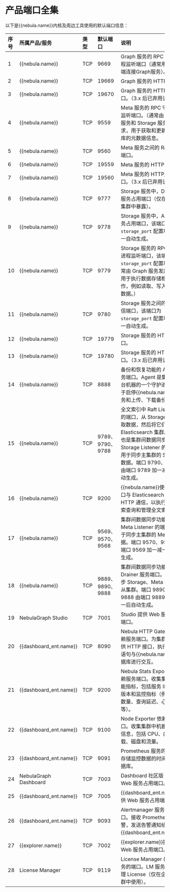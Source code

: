 # 产品端口全集

以下是{{nebula.name}}内核及周边工具使用的默认端口信息：

| 序号 | 所属产品/服务          | 类型 | 默认端口                      | 说明                                                         |
| :--- | :--------------------- | :--- | :---------------------------- | :----------------------------------------------------------- |
| 1    | {{nebula.name}}            | TCP  | 9669                          | Graph 服务的 RPC 守护进程监听端口（通常用于客户端连接Graph服务）。 |
| 2    | {{nebula.name}}            | TCP  | 19669                         | Graph 服务的 HTTP 端口。                                     |
| 3    | {{nebula.name}}            | TCP  | 19670                         | Graph 服务的 HTTP/2 端口。（3.x 后已弃用该端口）                    |
| 4    | {{nebula.name}}            | TCP  | 9559                          | Meta 服务的 RPC 守护进程监听端口。（通常由 Graph 服务和 Storage 服务发起请求，用于获取和更新图数据库的元数据信息。 |
| 5    | {{nebula.name}}            | TCP  | 9560                          | Meta 服务之间的 Raft 通信端口。                              |
| 6    | {{nebula.name}}            | TCP  | 19559                         | Meta 服务的 HTTP 端口。                                      |
| 7    | {{nebula.name}}            | TCP  | 19560                         | Meta 服务的 HTTP/2 端口。（3.x 后已弃用该端口）                     |
| 8    | {{nebula.name}}            | TCP  | 9777                          | Storage 服务中，Drainer 服务占用端口（仅在企业版集群中暴露）。 |
| 9    | {{nebula.name}}            | TCP  | 9778                          | Storage 服务中，Admin 服务占用端口，该端口为 `storage_port` 配置项的值减一自动生成。                         |
| 10   | {{nebula.name}}            | TCP  | 9779                          | Storage 服务的 RPC 守护进程监听端口，该端口为 `storage_port` 配置项。（通常由 Graph 服务发起请求，用于执行数据存储相关的操作，例如读取、写入或删除数据。） |
| 11   | {{nebula.name}}            | TCP  | 9780                          | Storage 服务之间的 Raft 通信端口，该端口为 `storage_port` 配置项的值加一自动生成。                           |
| 12   | {{nebula.name}}            | TCP  | 19779                         | Storage 服务的 HTTP 端口。                                   |
| 13   | {{nebula.name}}            | TCP  | 19780                         | Storage 服务的 HTTP/2 端口。（3.x 后已弃用该端口）                  |
| 14   | {{nebula.name}}            | TCP  | 8888                          | 备份和恢复功能的 Agent 服务端口。Agent 是集群中每台机器的一个守护进程，用于启停{{nebula.name}}服务和上传、下载备份文件。 |
| 15   | {{nebula.name}}            | TCP  | 9789、9790、9788 | 全文索引中 Raft Listener 的端口，从 Storage 服务读取数据，然后将它们写入 Elasticsearch 集群。<br/>也是集群间数据同步中 Storage Listener 的端口。用于同步主集群的 Storage 数据。端口 9790、9788 由端口 9789 加一减一后自动生成。 |
| 16   | {{nebula.name}}            | TCP  | 9200                          | {{nebula.name}}使用该端口与 Elasticsearch 进行 HTTP 通信，以执行全文搜索查询和管理全文索引。 |
| 17   | {{nebula.name}}            | TCP  | 9569、9570、9568| 集群间数据同步功能中 Meta Listener 的端口，用于同步主集群的 Meta 数据。端口 9570、9568 由端口 9569 加一减一后自动生成。 |
| 18   | {{nebula.name}}            | TCP  | 9889、9890、9888 | 集群间数据同步功能中 Drainer 服务端口。用于同步 Storage、Meta 数据给从集群。端口 9890、9888 由端口 9889 加一减一后自动生成。|
| 19   | NebulaGraph Studio     | TCP  | 7001                          | Studio 提供 Web 服务占用端口。                               |
| 20   | {{dashboard_ent.name}} | TCP  | 8090                          | Nebula HTTP Gateway 依赖服务端口。为集群服务提供 HTTP 接口，执行 nGQL 语句与{{nebula.name}}数据库进行交互。 |
| 21   | {{dashboard_ent.name}} | TCP  | 9200                          | Nebula Stats Exporter 依赖服务端口。收集集群的性能指标，包括服务 IP 地址、版本和监控指标（例如查询数量、查询延迟、心跳延迟 等）。 |
| 22   | {{dashboard_ent.name}} | TCP  | 9100                          | Node Exporter 依赖服务端口。收集集群中机器的资源信息，包括 CPU、内存、负载、磁盘和流量。 |
| 23   | {{dashboard_ent.name}} | TCP  | 9091                          | Prometheus 服务的端口。存储监控数据的时间序列数据库。        |
| 24   | NebulaGraph Dashboard | TCP  | 7003                          | Dashboard 社区版 提供 Web 服务占用端口。                     |
| 25   | {{dashboard_ent.name}} | TCP  | 7005                          | {{dashboard_ent.name}}提供 Web 服务占用端口。                     |
| 26   | {{dashboard_ent.name}} | TCP  | 9093                          | Alertmanager 服务的端口。接收 Prometheus 告警，发送告警通知给{{dashboard_ent.name}}。 |
| 27   | {{explorer.name}}  | TCP  | 7002                          | {{explorer.name}}提供的 Web 服务占用端口。                           |
| 28   | License Manager  | TCP  | 9119                          | License Manager (LM) 服务的端口。LM 服务用于管理 License（仅在企业版集群中使用）。| 

